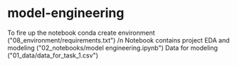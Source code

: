# model-engineering

To fire up the notebook conda create environment ("08_environment/requirements.txt") /n
Notebook contains project EDA and modeling ("02_notebooks/model engineering.ipynb")
Data for modeling ("01_data/data_for_task_1.csv")
